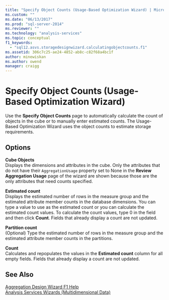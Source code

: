```yaml
---
title: "Specify Object Counts (Usage-Based Optimization Wizard) | Microsoft Docs"
ms.custom: ""
ms.date: "06/13/2017"
ms.prod: "sql-server-2014"
ms.reviewer: ""
ms.technology: "analysis-services"
ms.topic: conceptual
f1_keywords: 
  - "sql12.asvs.storagedesignwizard.calculatingobjectcounts.f1"
ms.assetid: 306c7c25-ae24-4852-ab8c-c82f68a4bc1f
author: minewiskan
ms.author: owend
manager: craigg
---
```

# Specify Object Counts (Usage-Based Optimization Wizard)
  Use the **Specify Object Counts** page to automatically calculate the count of objects in the cube or to manually enter estimated counts. The Usage-Based Optimization Wizard uses the object counts to estimate storage requirements.  
  
## Options  
 **Cube Objects**  
 Displays the dimensions and attributes in the cube. Only the attributes that do not have their `AggregationUsage` property set to None in the **Review Aggregation Usage** page of the wizard are shown because those are the only attributes that need counts specified.  
  
 **Estimated count**  
 Displays the estimated number of rows in the measure group and the estimated attribute member counts in the database dimensions. You can type a value to use as the estimated count or you can calculate the estimated count values. To calculate the count values, type 0 in the field and then click **Count**. Fields that already display a count are not updated.  
  
 **Partition count**  
 (Optional) Type the estimated number of rows in the measure group and the estimated attribute member counts in the partitions.  
  
 **Count**  
 Calculates and repopulates the values in the **Estimated count** column for all empty fields. Fields that already display a count are not updated.  
  
## See Also  
 [Aggregation Design Wizard F1 Help](aggregation-design-wizard-f1-help.md)   
 [Analysis Services Wizards &#40;Multidimensional Data&#41;](analysis-services-wizards-multidimensional-data.md)  
  
  
